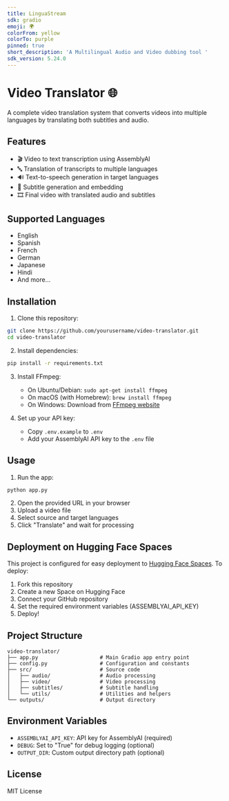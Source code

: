 ```yaml
---
title: LinguaStream
sdk: gradio
emoji: 🌍
colorFrom: yellow
colorTo: purple
pinned: true
short_description: 'A Multilingual Audio and Video dubbing tool '
sdk_version: 5.24.0
---
```

# Video Translator 🌐

A complete video translation system that converts videos into multiple languages by translating both subtitles and audio.

## Features

- 🎬 Video to text transcription using AssemblyAI
- 🔤 Translation of transcripts to multiple languages
- 🔊 Text-to-speech generation in target languages
- 📝 Subtitle generation and embedding
- 🎞️ Final video with translated audio and subtitles

## Supported Languages

- English
- Spanish
- French
- German
- Japanese
- Hindi
- And more...

## Installation

1. Clone this repository:
```bash
git clone https://github.com/yourusername/video-translator.git
cd video-translator
```

2. Install dependencies:
```bash
pip install -r requirements.txt
```

3. Install FFmpeg:
   - On Ubuntu/Debian: `sudo apt-get install ffmpeg`
   - On macOS (with Homebrew): `brew install ffmpeg`
   - On Windows: Download from [FFmpeg website](https://ffmpeg.org/download.html)

4. Set up your API key:
   - Copy `.env.example` to `.env`
   - Add your AssemblyAI API key to the `.env` file

## Usage

1. Run the app:
```bash
python app.py
```

2. Open the provided URL in your browser
3. Upload a video file
4. Select source and target languages
5. Click "Translate" and wait for processing

## Deployment on Hugging Face Spaces

This project is configured for easy deployment to [Hugging Face Spaces](https://huggingface.co/spaces). To deploy:

1. Fork this repository
2. Create a new Space on Hugging Face
3. Connect your GitHub repository
4. Set the required environment variables (ASSEMBLYAI_API_KEY)
5. Deploy!

## Project Structure

```
video-translator/
├── app.py                    # Main Gradio app entry point
├── config.py                 # Configuration and constants
├── src/                      # Source code
│   ├── audio/                # Audio processing
│   ├── video/                # Video processing
│   ├── subtitles/            # Subtitle handling
│   └── utils/                # Utilities and helpers
└── outputs/                  # Output directory
```

## Environment Variables

- `ASSEMBLYAI_API_KEY`: API key for AssemblyAI (required)
- `DEBUG`: Set to "True" for debug logging (optional)
- `OUTPUT_DIR`: Custom output directory path (optional)

## License

MIT License